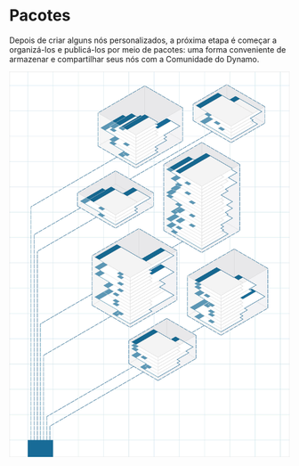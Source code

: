 

# Pacotes

Depois de criar alguns nós personalizados, a próxima etapa é começar a organizá-los e publicá-los por meio de pacotes: uma forma conveniente de armazenar e compartilhar seus nós com a Comunidade do Dynamo.

![IMAGEM](images/11/packages_cover01.jpg)

